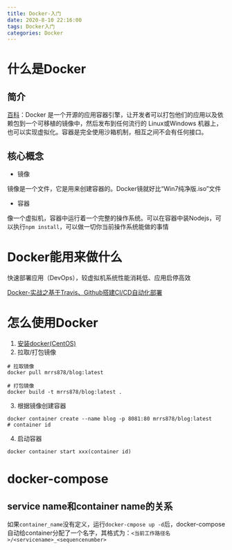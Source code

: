 ```yaml
---
title: Docker-入门
date: 2020-8-10 22:16:00
tags: Docker入门
categories: Docker
---
```


# 什么是Docker

## 简介

[百科](https://baike.baidu.com/item/docker/13344470)：Docker 是一个开源的应用容器引擎，让开发者可以打包他们的应用以及依赖包到一个可移植的镜像中，然后发布到任何流行的 Linux或Windows 机器上，也可以实现虚拟化。容器是完全使用沙箱机制，相互之间不会有任何接口。

## 核心概念

- 镜像

镜像是一个文件，它是用来创建容器的。Docker镜就好比“Win7纯净版.iso”文件

- 容器

像一个虚拟机，容器中运行着一个完整的操作系统。可以在容器中装Nodejs，可以执行`npm install`，可以做一切你当前操作系统能做的事情

# Docker能用来做什么

快速部署应用（DevOps），较虚拟机系统性能消耗低、应用启停高效

[Docker-实战之基于Travis、Github搭建CI/CD自动化部署](/article/Docker-实战之基于Travis、Github搭建CI&CD自动化部署)

# 怎么使用Docker

1. [安装docker(CentOS)](https://www.cnblogs.com/sky-k/p/11507441.html)
2. 拉取/打包镜像

```shell script
# 拉取镜像
docker pull mrrs878/blog:latest

# 打包镜像
docker build -t mrrs878/blog:latest .
```

3. 根据镜像创建容器

```shell script
docker container create --name blog -p 8081:80 mrrs878/blog:latest
# container id
```

4. 启动容器

```shell script
docker container start xxx(container id)
```

# docker-compose

## service name和container name的关系

如果`container_name`没有定义，运行`docker-cmpose up -d`后，docker-compose自动给container分配了一个名字，其格式为：`<当前工作路径名>/<servicename>_<sequencenumber>`